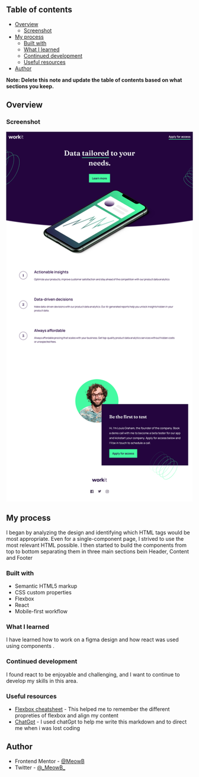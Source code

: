 ## Table of contents

- [Overview](#overview)
  - [Screenshot](#screenshot)
- [My process](#my-process)
  - [Built with](#built-with)
  - [What I learned](#what-i-learned)
  - [Continued development](#continued-development)
  - [Useful resources](#useful-resources)
- [Author](#author)

**Note: Delete this note and update the table of contents based on what sections you keep.**

## Overview

### Screenshot

![](/Screenshot.png)


## My process

I began by analyzing the design and identifying which HTML tags would be most appropriate. Even for a single-component page, I strived to use the most relevant HTML possible. I then started to build the components from top to bottom separating them in three main sections bein Header, Content and Footer

### Built with

- Semantic HTML5 markup
- CSS custom properties
- Flexbox
- React
- Mobile-first workflow


### What I learned

I have learned how to work on a figma design and how react was used using components .


### Continued development

I found react to be enjoyable and challenging, and I want to continue to develop my skills in this area.

### Useful resources

- [Flexbox cheatsheet](https://css-tricks.com/snippets/css/a-guide-to-flexbox/) - This helped me to remember the different propreties of flexbox and align my content
- [ChatGpt](https://chat.openai.com/) - I used chatGpt to help me write this markdown and to direct me when i was lost coding

## Author

- Frontend Mentor - [@MeowB](https://www.frontendmentor.io/profile/MeowB)
- Twitter - [@\_MeowB\_](https://twitter.com/_MeowB_)